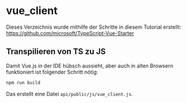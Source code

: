 # vue_client

Dieses Verzeichnis wurde mithilfe der Schritte in diesem Tutorial erstellt:
https://github.com/microsoft/TypeScript-Vue-Starter

## Transpilieren von TS zu JS
Damit Vue.js in der IDE hübsch aussieht, aber auch in alten Browsern funktioniert ist folgender Schritt nötig:

````bash
npm run build
````

Das erstellt eine Datei `api/public/js/vue_client.js`.
